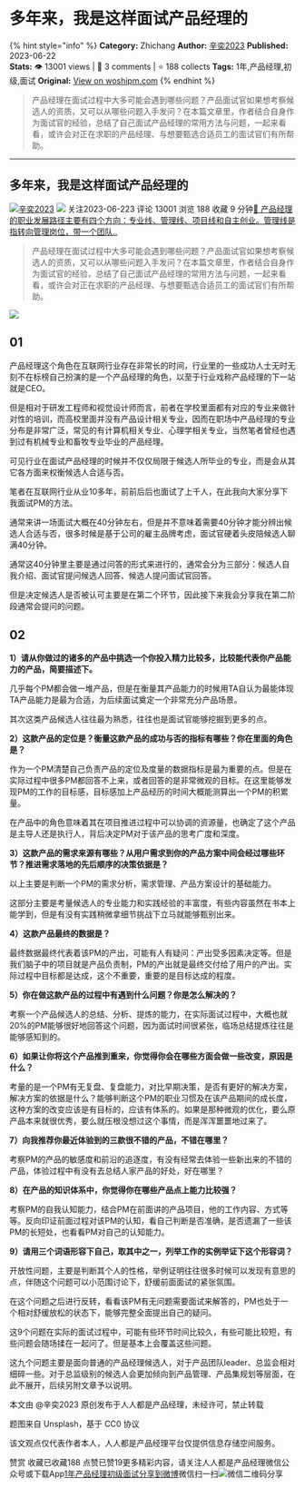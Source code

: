 # 多年来，我是这样面试产品经理的
{% hint style="info" %}
**Category:** Zhichang
**Author:** [辛奕2023](https://www.woshipm.com/u/31714)
**Published:** 2023-06-22  
**Stats:** 👁️ 13001 views | 💬 3 comments | ⭐ 188 collects
**Tags:** 1年,产品经理,初级,面试
**Original:** [View on woshipm.com](https://www.woshipm.com/zhichang/5852773.html)
{% endhint %}
> 产品经理在面试过程中大多可能会遇到哪些问题？产品面试官如果想考察候选人的资质，又可以从哪些问题入手发问？在本篇文章里，作者结合自身作为面试官的经验，总结了自己面试产品经理的常用方法与问题，一起来看看，或许会对正在求职的产品经理、与想要甄选合适员工的面试官们有所帮助。

---

## 多年来，我是这样面试产品经理的

[![](https://image.woshipm.com/wp-files/2021/11/G8wsaaDfa0nTjRfZaAz9.jpeg!/both/72x72)](https://www.woshipm.com/u/31714)[辛奕2023](https://www.woshipm.com/u/31714) ![](https://static.woshipm.com/tag/1101_1@2x.png) 关注2023-06-223 评论 13001 浏览 188 收藏 9 分钟[🔗 产品经理的职业发展路径主要有四个方向：专业线、管理线、项目线和自主创业。管理线是指转向管理岗位，带一个团队..](https://ke.qidianla.com/courses/90pm)

> 产品经理在面试过程中大多可能会遇到哪些问题？产品面试官如果想考察候选人的资质，又可以从哪些问题入手发问？在本篇文章里，作者结合自身作为面试官的经验，总结了自己面试产品经理的常用方法与问题，一起来看看，或许会对正在求职的产品经理、与想要甄选合适员工的面试官们有所帮助。

![](https://image.woshipm.com/2023/04/13/3aeb96e8-d9eb-11ed-9d7a-00163e0b5ff3.jpg)

## 01

产品经理这个角色在互联网行业存在非常长的时间，行业里的一些成功人士无时无刻不在标榜自己扮演的是一个产品经理的角色，以至于行业戏称产品经理的下一站就是CEO。

但是相对于研发工程师和视觉设计师而言，前者在学校里面都有对应的专业来做针对性的培训，而高校里面并没有产品设计相关专业，因而在职场中产品经理的专业分布是非常广泛，常见的有计算机相关专业、心理学相关专业，当然笔者曾经也遇到过有机械专业和畜牧专业毕业的产品经理。

可见行业在面试产品经理的时候并不仅仅局限于候选人所毕业的专业，而是会从其它各方面来权衡候选人合适与否。

笔者在互联网行业从业10多年，前前后后也面试了上千人，在此我向大家分享下我面试PM的方法。

通常来讲一场面试大概在40分钟左右，但是并不意味着需要40分钟才能分辨出候选人合适与否，很多时候是基于公司的雇主品牌考虑，面试官硬着头皮陪候选人聊满40分钟。

通常这40分钟里主要是通过问答的形式来进行的，通常会分为三部分：候选人自我介绍、面试官提问候选人回答、候选人提问面试官回答。

但是决定候选人是否被认可主要是在第二个环节，因此接下来我会分享我在第二阶段通常会提问的问题。

## 02

**1）请从你做过的诸多的产品中挑选一个你投入精力比较多，比较能代表你产品能力的产品，简要描述下。**

几乎每个PM都会做一堆产品，但是在衡量其产品能力的时候用TA自认为最能体现TA产品能力是最为合适，为后续面试奠定一个非常充分产品场景。

其次这类产品候选人往往最为熟悉，往往也是面试官能够挖掘到更多的点。

**2）这款产品的定位是？衡量这款产品的成功与否的指标有哪些？你在里面的角色是？**

作为一个PM清楚自己负责产品的定位及度量的数据指标是最为重要的点。但是在实际过程中很多PM都回答不上来，或者回答的是非常微观的目标。在这里能够发现PM的工作的目标感，目标感加上产品经历的时间大概能测算出一个PM的积累量。

在产品中的角色意味着其在项目推进过程中可以协调的资源量，也确定了这个产品是主导人还是执行人，背后决定PM对于该产品的思考广度和深度。

**3）这款产品的需求来源有哪些？从用户需求到你的产品方案中间会经过哪些环节？推进需求落地的先后顺序的决策依据是？**

以上主要是判断一个PM的需求分析，需求管理、产品方案设计的基础能力。

这部分主要是考量候选人的专业能力和实践经验的丰富度，有些内容虽然在书本上能学到，但是有没有实践稍微拿细节挑战下立马就能够甄别出来。

**4）这款产品最终的数据是？**

最终数据最终代表着该PM的产出，可能有人有疑问：产出受多因素决定等。但是我们脑子中的项目就是产品负责制，PM的产出就是最终交付给了用户的产出。实际过程中目标都是达成，这个不重要，重要的是目标达成的程度。

**5）你在做这款产品的过程中有遇到什么问题？你是怎么解决的？**

考察一个产品候选人的总结、分析、提炼的能力，在实际面试过程中，大概也就20%的PM能够很好地回答这个问题，因为面试时间很紧张，临场总结提炼往往是能够感知到的。

**6）如果让你将这个产品推到重来，你觉得你会在哪些方面会做一些改变，原因是什么？**

考量的是一个PM有无复盘、复盘能力，对比早期决策，是否有更好的解决方案，解决方案的依据是什么？能够判断这个PM的职业习惯及在该产品期间的成长度，这种方案的改变应该是有目标的，应该有体系的。如果是那种微观的优化，要么原产品本来就很优秀，要么就压根没想过这个事情，而是浑浑噩噩地过来了。

**7）向我推荐你最近体验到的三款很不错的产品，不错在哪里？**

考察PM的产品的敏感度和前沿的追逐度，有没有经常去体验一些新出来的不错的产品，体验过程中有没有去总结人家产品的好处，好在哪里？

**8）在产品的知识体系中，你觉得你在哪些产品点上能力比较强？**

考察PM的自我认知能力，结合PM在前面讲的产品项目，他的工作内容、方式等等。反向印证前面过程对该PM的认知，看自己判断是否准确，是否遗漏了一些该PM的长短处，也看看PM对自己的认知能力。

**9）请用三个词语形容下自己，取其中之一，列举工作的实例举证下这个形容词？**

开放性问题，主要是判断其个人的性格，举例证明往往很多时候可以发现有意思的点，伴随这个问题可以小范围讨论下，舒缓前面面试的紧张氛围。

在这个问题之后进行反转，看看该PM有无问题需要面试来解答的，PM也处于一个相对舒缓放松的状态下，能够完整全面提出自己的疑问。

这9个问题在实际的面试过程中，可能有些环节时间比较久，有些可能比较短，有些问题会随场揉在一起问了。但是基本上会覆盖这些问题。

这九个问题主要是面向普通的产品经理候选人，对于产品团队leader、总监会相对细碎一些。对于总监级别的候选人会更加倾向到产品管理、产品集规划等层面，在此不展开，后续另附文章予以说明。

本文由 @辛奕2023 原创发布于人人都是产品经理，未经许可，禁止转载

题图来自 Unsplash，基于 CC0 协议

该文观点仅代表作者本人，人人都是产品经理平台仅提供信息存储空间服务。

赞赏 收藏已收藏188 点赞已赞19更多精彩内容，请关注人人都是产品经理微信公众号或下载App[1年](https://www.woshipm.com/tag/1%e5%b9%b4)[产品经理](https://www.woshipm.com/tag/pmd)[初级](https://www.woshipm.com/tag/%e5%88%9d%e7%ba%a7)[面试](https://www.woshipm.com/tag/%e9%9d%a2%e8%af%95)[分享到微博](https://service.weibo.com/share/share.php?appkey=2775287854&title=多年来，我是这样面试产品经理的&url=https://www.woshipm.com/zhichang/5852773.html&pic=https://image.woshipm.com/2023/04/13/3aeb96e8-d9eb-11ed-9d7a-00163e0b5ff3.jpg)微信扫一扫![微信二维码](https://api.pwmqr.com/qrcode/create/?url=https://www.woshipm.com/zhichang/5852773.html)分享